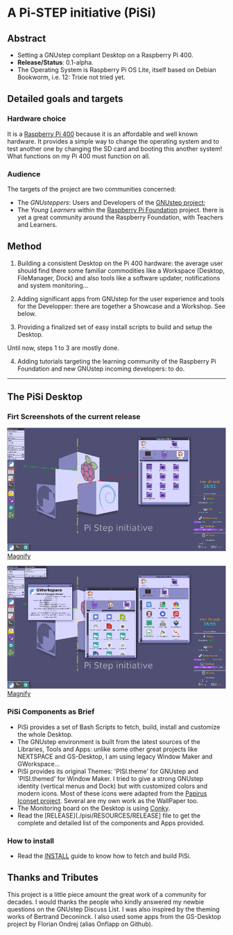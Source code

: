 # A Pi-STEP initiative (PiSi)

## Abstract

- Setting a GNUstep compliant Desktop on a Raspberry Pi 400.
- **Release/Status**: 0.1-alpha.
- The Operating System is Raspberry Pi OS Lite, itself based on Debian Bookworm, i.e. 12: Trixie not tried yet.

## Detailed goals and targets

### Hardware choice

It is a [Raspberry Pi 400](https://www.raspberrypi.com/products/raspberry-pi-400/specifications/) because it is an affordable and well known hardware. It provides a simple way 
to change the operating system and to test another one by changing the SD card and booting this another system! What functions on my Pi 400 must function on all.

### Audience

The targets of the project are two communities concerned: 

- The *GNUsteppers*: Users and Developers of the [GNUstep project](https://www.gnustep.org/);
- The *Young Learners* within the [Raspberry Pi Foundation](https://www.raspberrypi.org/) project. there is yet a great community around the Raspberry Foundation,  with Teachers and Learners. 

## Method

1) Building a consistent Desktop on the Pi 400 hardware: the average user should find there some familiar commodities like a Workspace (Desktop, FileManager, Dock) and also tools like a software updater, notifications and system monitoring...

2) Adding significant apps from GNUstep for the user experience and tools for the Developper: there are together a Showcase and a Workshop. See below.

3) Providing a finalized set of easy install scripts to build and setup the Desktop.

Until now, steps 1 to 3 are mostly done.

4) Adding tutorials targeting the learning community of the Raspberry Pi 
 Foundation and new GNUstep incoming developers: to do.

---

## The PiSi Desktop

### Firt Screenshots of the current release

![With the Home Directory](./Screenshots/Screenshot_V01_Home_mini.jpg)
[Magnify](./Screenshots/Screenshot_V01_Home.jpg)

![With the Applications Directory](./Screenshots/Screenshot_V01_Apps_mini.jpg)
[Magnify](./Screenshots/Screenshot_V01_Apps.jpg)

### PiSi Components as Brief

- PiSi provides a set of Bash Scripts to fetch, build, install and customize the whole Desktop.
- The GNUstep environment is built from the latest sources of the Libraries, Tools and Apps: unlike some other great projects like NEXTSPACE and GS-Desktop, I am using legacy Window Maker and GWorkspace...
- PiSi provides its original Themes: 'PISI.theme' for GNUstep and 'PISI.themed' for Window Maker. I tried to give a strong GNUstep identity (vertical menus and Dock) but with customized colors and modern icons. Most of these icons were adapted from the [Papirus Iconset project](https://github.com/PapirusDevelopmentTeam/papirus-icon-theme). Several are my own work as the WallPaper too.
- The Monitoring board on the Desktop is using [Conky](https://github.com/brndnmtthws/conky).
- Read the [RELEASE](./pisi/RESOURCES/RELEASE] file to get the complete and detailed list of the components and Apps provided.

### How to install

- Read the [INSTALL](./pisi/INSTALL) guide to know how to fetch and build PiSi.

## Thanks and Tributes

This project is a little piece amount the great work of a community for decades. I would thanks the people who kindly answered my newbie questions on the GNUstep Discuss List. I was also inspired by the theming works of Bertrand Deconinck. I also used some apps from the GS-Desktop project by Florian Ondrej (alias Onflapp on Github).

